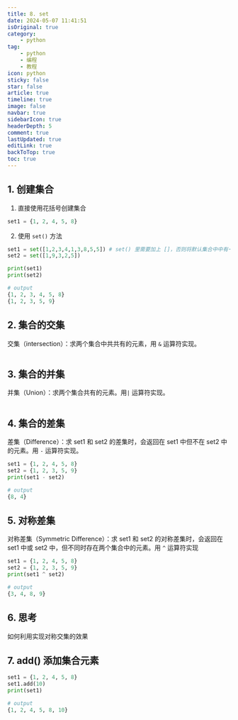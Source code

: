 ```yaml
---
title: 8. set 
date: 2024-05-07 11:41:51
isOriginal: true
category:
    - python
tag:
    - python
    - 编程
    - 教程
icon: python
sticky: false
star: false
article: true
timeline: true
image: false
navbar: true
sidebarIcon: true
headerDepth: 5
comment: true
lastUpdated: true
editLink: true
backToTop: true
toc: true
---
```


## 1. 创建集合

1. 直接使用花括号创建集合

```python
set1 = {1, 2, 4, 5, 8}
```

2. 使用 `set()` 方法

```python
set1 = set([1,2,3,4,1,3,8,5,5]) # set() 里需要加上 []，否则将默认集合中中有一个元素
set2 = set([1,9,3,2,5])

print(set1)
print(set2)

# output
{1, 2, 3, 4, 5, 8}
{1, 2, 3, 5, 9}
```

## 2. 集合的交集

交集（intersection）：求两个集合中共共有的元素，用 `&` 运算符实现。

```python
```

## 3. 集合的并集

并集（Union）：求两个集合共有的元素。用`|` 运算符实现。

```python
```

## 4. 集合的差集

差集（Difference）：求 set1 和 set2 的差集时，会返回在 set1 中但不在 set2 中的元素。用 `-` 运算符实现。

```python
set1 = {1, 2, 4, 5, 8}
set2 = {1, 2, 3, 5, 9}
print(set1 - set2)

# output
{8, 4}
```

## 5.  对称差集

对称差集（Symmetric Difference）：求 set1 和 set2 的对称差集时，会返回在 set1 中或 set2 中，但不同时存在两个集合中的元素。用 `^` 运算符实现

```python
set1 = {1, 2, 4, 5, 8}
set2 = {1, 2, 3, 5, 9}
print(set1 ^ set2)

# output
{3, 4, 8, 9}
```

## 6. 思考

如何利用实现对称交集的效果



## 7. add() 添加集合元素

```python
set1 = {1, 2, 4, 5, 8}
set1.add(10)
print(set1)

# output
{1, 2, 4, 5, 8, 10}
```

